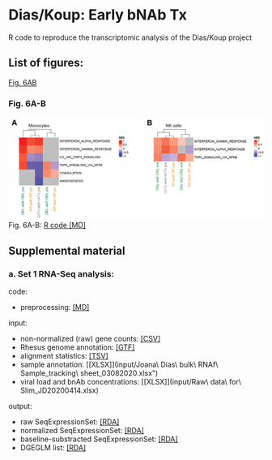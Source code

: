 # Dias/Koup: Early bNAb Tx
R code to reproduce the transcriptomic analysis of the Dias/Koup project  

## List of figures:  
[Fig. 6AB](#fig-6ab)

### Fig. 6A-B  
![Fig. 6AB](figure/fig6ab.png)  
Fig. 6A-B: [R code [MD]](code/)

## Supplemental material

### a. Set 1 RNA-Seq analysis:
code:  
- preprocessing: [[MD]](code/20200511_Joana.mrnaseq_preproc.md)

input:  
- non-normalized (raw) gene counts: [[CSV]](input/joana.genecounts.csv)  
- Rhesus genome annotation: [[GTF]](input/joana.genes.gtf)  
- alignment statistics: [[TSV]](input/joana.ReadStats.txt)  
- sample annotation: [[XLSX]](input/Joana\ Dias\ bulk\ RNAf\ Sample_tracking\ sheet_03082020.xlsx")  
- viral load and bnAb concentrations: [[XLSX]](input/Raw\ data\ for\ Slim_JD20200414.xlsx)
  
output:  
- raw SeqExpressionSet: [[RDA]](output/joana.esetRaw.RData)  
- normalized SeqExpressionSet: [[RDA]](output/joana.eset.RData)  
- baseline-substracted SeqExpressionSet: [[RDA]](output/joana.esetBaselined.RData)  
- DGEGLM list: [[RDA]](output/joana.fits.RData)  
